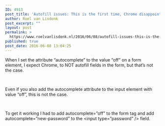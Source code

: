 ```yaml
---
ID: 4913
post_title: 'Autofill issues: This is the first time, Chrome disappoints me'
author: Roel van Lisdonk
post_excerpt: ""
layout: post
permalink: >
  https://www.roelvanlisdonk.nl/2016/06/08/autofill-issues-this-is-the-first-time-chrome-disappoints-me/
published: true
post_date: 2016-06-08 13:04:25
---
```

<p>When I set the attribute “autocomplete” to the value “off” on a form element, I expect Chrome, to NOT autofill fields in the form, but that’s not the case.</p>  <p>&#160;</p>  <p>Even if you also add the autocomplete attribute to the input element with value “off”, this is not the case.</p>  <p>&#160;</p>  <p>To get it working I had to add autocomplete=”off” to the form tag and add autocomplete=”new-password” to the &lt;input type=”password” /&gt; field.</p>